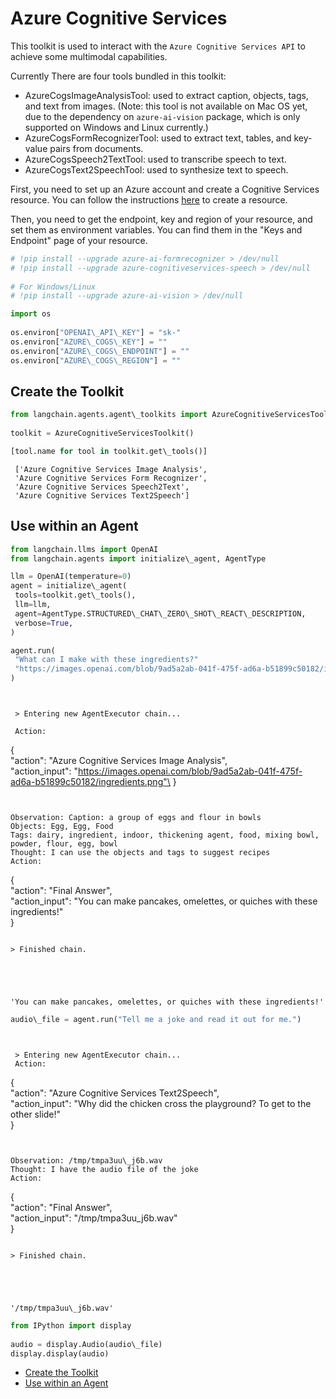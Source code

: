 # Azure Cognitive Services

This toolkit is used to interact with the `Azure Cognitive Services API` to achieve some multimodal capabilities.

Currently There are four tools bundled in this toolkit:

- AzureCogsImageAnalysisTool: used to extract caption, objects, tags, and text from images. (Note: this tool is not available on Mac OS yet, due to the dependency on `azure-ai-vision` package, which is only supported on Windows and Linux currently.)
- AzureCogsFormRecognizerTool: used to extract text, tables, and key-value pairs from documents.
- AzureCogsSpeech2TextTool: used to transcribe speech to text.
- AzureCogsText2SpeechTool: used to synthesize text to speech.

First, you need to set up an Azure account and create a Cognitive Services resource. You can follow the instructions [here](https://docs.microsoft.com/en-us/azure/cognitive-services/cognitive-services-apis-create-account?tabs=multiservice%2Cwindows) to create a resource.

Then, you need to get the endpoint, key and region of your resource, and set them as environment variables. You can find them in the "Keys and Endpoint" page of your resource.

```python
# !pip install --upgrade azure-ai-formrecognizer > /dev/null  
# !pip install --upgrade azure-cognitiveservices-speech > /dev/null  
  
# For Windows/Linux  
# !pip install --upgrade azure-ai-vision > /dev/null  

```

```python
import os  
  
os.environ["OPENAI\_API\_KEY"] = "sk-"  
os.environ["AZURE\_COGS\_KEY"] = ""  
os.environ["AZURE\_COGS\_ENDPOINT"] = ""  
os.environ["AZURE\_COGS\_REGION"] = ""  

```

## Create the Toolkit[​](#create-the-toolkit "Direct link to Create the Toolkit")

```python
from langchain.agents.agent\_toolkits import AzureCognitiveServicesToolkit  
  
toolkit = AzureCognitiveServicesToolkit()  

```

```python
[tool.name for tool in toolkit.get\_tools()]  

```

```text
 ['Azure Cognitive Services Image Analysis',  
 'Azure Cognitive Services Form Recognizer',  
 'Azure Cognitive Services Speech2Text',  
 'Azure Cognitive Services Text2Speech']  

```

## Use within an Agent[​](#use-within-an-agent "Direct link to Use within an Agent")

```python
from langchain.llms import OpenAI  
from langchain.agents import initialize\_agent, AgentType  

```

```python
llm = OpenAI(temperature=0)  
agent = initialize\_agent(  
 tools=toolkit.get\_tools(),  
 llm=llm,  
 agent=AgentType.STRUCTURED\_CHAT\_ZERO\_SHOT\_REACT\_DESCRIPTION,  
 verbose=True,  
)  

```

```python
agent.run(  
 "What can I make with these ingredients?"  
 "https://images.openai.com/blob/9ad5a2ab-041f-475f-ad6a-b51899c50182/ingredients.png"  
)  

```

```text
   
   
 > Entering new AgentExecutor chain...  
   
 Action:  
```

{\
"action": "Azure Cognitive Services Image Analysis",\
"action_input": "https://images.openai.com/blob/9ad5a2ab-041f-475f-ad6a-b51899c50182/ingredients.png"\
}

```
  
  
Observation: Caption: a group of eggs and flour in bowls  
Objects: Egg, Egg, Food  
Tags: dairy, ingredient, indoor, thickening agent, food, mixing bowl, powder, flour, egg, bowl  
Thought: I can use the objects and tags to suggest recipes  
Action:  
```

{\
"action": "Final Answer",\
"action_input": "You can make pancakes, omelettes, or quiches with these ingredients!"\
}

```
  
> Finished chain.  
 
 
 
 
 
'You can make pancakes, omelettes, or quiches with these ingredients!'  

```

```python
audio\_file = agent.run("Tell me a joke and read it out for me.")  

```

```text
   
   
 > Entering new AgentExecutor chain...  
 Action:  
```

{\
"action": "Azure Cognitive Services Text2Speech",\
"action_input": "Why did the chicken cross the playground? To get to the other slide!"\
}

```
  
  
Observation: /tmp/tmpa3uu\_j6b.wav  
Thought: I have the audio file of the joke  
Action:  
```

{\
"action": "Final Answer",\
"action_input": "/tmp/tmpa3uu_j6b.wav"\
}

```
  
> Finished chain.  
 
 
 
 
 
'/tmp/tmpa3uu\_j6b.wav'  

```

```python
from IPython import display  
  
audio = display.Audio(audio\_file)  
display.display(audio)  

```

- [Create the Toolkit](#create-the-toolkit)
- [Use within an Agent](#use-within-an-agent)
